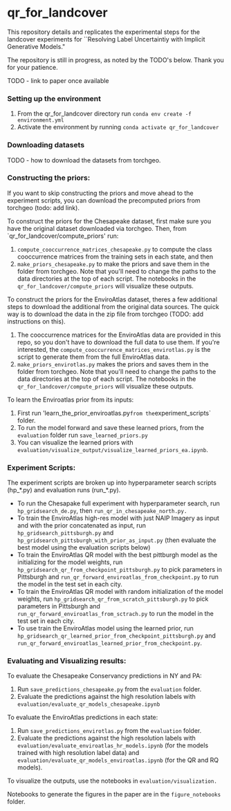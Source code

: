# qr_for_landcover


This repository details and replicates the experimental steps for the landcover experiments for ``Resolving Label Uncertaintiy with Implicit Generative Models."

The repository is still in progress, as noted by the TODO's below. Thank you for your patience.

TODO - link to paper once available

### Setting up the environment
 1. From the qr_for_landcover directory run `conda env create -f environment.yml`
 2. Activate the environment by running `conda activate qr_for_landcover`

### Downloading datasets
TODO - how to download the datasets from torchgeo.

### Constructing the priors:
If you want to skip constructing the priors and move ahead to the experiment scripts, you can download the precomputed priors from torchgeo (todo: add link).

To construct the priors for the Chesapeake dataset, first make sure you have the original dataset downloaded via torchgeo. Then, from `qr_for_landcover/compute_priors' run:
1. `compute_cooccurrence_matrices_chesapeake.py` to compute the class cooccurrence matrices from the training sets in each state, and then 
2. `make_priors_chesapeake.py` to make the priors and save them in the folder from torchgeo.
Note that you'll need to change the paths to the data directories at the top of each script. The notebooks in the `qr_for_landcover/compute_priors` will visualize these outputs. 

To construct the priors for the EnviroAtlas dataset, theres a few additional steps to download the additional from the original data sources. The quick way is to download the data in the zip file from torchgeo (TODO: add instructions on this). 
1. The cooccurrence matrices for the EnviroAtlas data are provided in this repo, so you don't have to download the full data to use them. If you're interested, the `compute_cooccurrence_matrices_envirotlas.py` is the script to generate them from the full EnviroAtlas data. 
2. `make_priors_envirotlas.py` makes the priors and saves them in the folder from torchgeo.
Note that you'll need to change the paths to the data directories at the top of each script. The notebooks in the `qr_for_landcover/compute_priors` will visualize these outputs. 

To learn the Enviroatlas prior from its inputs: 
1. First run 'learn_the_prior_enviroatlas.py` from the `experiment_scripts` folder. 
2. To run the model forward and save these learned priors, from the `evaluation` folder run `save_learned_priors.py`
3. You can visualize the learned priors with `evaluation/visualize_output/visualize_learned_priors_ea.ipynb`.

### Experiment Scripts:
The experiment scripts are broken up into hyperparameter search scripts (hp_\*.py) and evaluation runs (run_\*.py). 
- To run the Chesapake full experiment with hyperparameter search, run `hp_gridsearch_de.py`, then `run_qr_in_chesapeake_north.py.` 
- To train the EnviroAtlas high-res model with just NAIP Imagery as input and with the prior concatenated as input, run `hp_gridsearch_pittsburgh.py` and `hp_gridsearch_pittsburgh_with_prior_as_input.py` (then evaluate the best model using the evaluation scripts below)
- To train the EnviroAtlas QR model with the best pittburgh model as the initializing for the model weights, run `hp_gridsearch_qr_from_checkpoint_pittsburgh.py` to pick parameters in Pittsburgh and `run_qr_forward_enviroatlas_from_checkpoint.py` to run the model in the test set in each city. 
- To train the EnviroAtlas QR model with random initialization of the model weights, run `hp_gridsearch_qr_from_scratch_pittsburgh.py` to pick parameters in Pittsburgh and `run_qr_forward_enviroatlas_from_sctrach.py` to run the model in the test set in each city. 
- To use train the EnviroAtlas model using the learned prior, run `hp_gridsearch_qr_learned_prior_from_checkpoint_pittsburgh.py` and `run_qr_forward_enviroatlas_learned_prior_from_checkpoint.py`.

### Evaluating and Visualizing results:
To evaluate the Chesapeake Conservancy predictions in NY and PA:
1. Run `save_predictions_chesapeake.py` from the `evaluation` folder.
2. Evaluate the predictions against the high resolution labels with `evaluation/evaluate_qr_models_chesapeake.ipynb`

To evaluate the EnviroAtlas predictions in each state:
1. Run  `save_predictions_envirotlas.py` from the `evaluation` folder.
2. Evaluate the predictions against the high resolution labels with `evaluation/evaluate_enviroatlas_hr_models.ipynb` (for the models trained with high resolution label data) and `evaluation/evaluate_qr_models_enviroatlas.ipynb` (for the QR and RQ models).

To visualize the outputs, use the notebooks in `evaluation/visualization.`

Notebooks to generate the figures in the paper are in the `figure_notebooks` folder.


